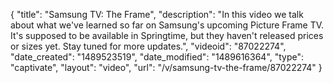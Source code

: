 {
    "title": "Samsung TV: The Frame",
    "description": "In this video we talk about what we've learned so far on Samsung's upcoming Picture Frame TV.  It's supposed to be available in Springtime, but they haven't released prices or sizes yet.  Stay tuned for more updates.",
    "videoid": "87022274",
    "date_created": "1489523519",
    "date_modified": "1489616364",
    "type": "captivate",
    "layout": "video",
    "url": "\/v\/samsung-tv-the-frame\/87022274"
}